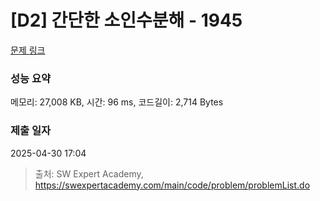 # [D2] 간단한 소인수분해 - 1945 

[문제 링크](https://swexpertacademy.com/main/code/problem/problemDetail.do?contestProbId=AV5Pl0Q6ANQDFAUq) 

### 성능 요약

메모리: 27,008 KB, 시간: 96 ms, 코드길이: 2,714 Bytes

### 제출 일자

2025-04-30 17:04



> 출처: SW Expert Academy, https://swexpertacademy.com/main/code/problem/problemList.do